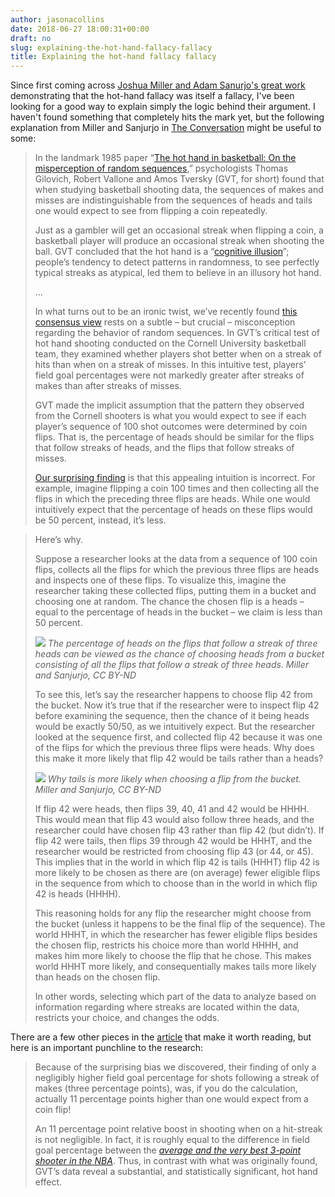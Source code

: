 ```yaml
---
author: jasonacollins
date: 2018-06-27 18:00:31+00:00
draft: no
slug: explaining-the-hot-hand-fallacy-fallacy
title: Explaining the hot-hand fallacy fallacy
---
```


Since first coming across [Joshua Miller and Adam Sanurjo's great work](https://doi.org/10.2139/ssrn.2627354) demonstrating that the hot-hand fallacy was itself a fallacy, I've been looking for a good way to explain simply the logic behind their argument. I haven't found something that completely hits the mark yet, but the following explanation from Miller and Sanjurjo in [The Conversation](http://theconversation.com/momentum-isnt-magic-vindicating-the-hot-hand-with-the-mathematics-of-streaks-74786) might be useful to some:

>In the landmark 1985 paper “[The hot hand in basketball: On the misperception of random sequences](https://doi.org/10.1016/0010-0285(85)90010-6),” psychologists Thomas Gilovich, Robert Vallone and Amos Tversky (GVT, for short) found that when studying basketball shooting data, the sequences of makes and misses are indistinguishable from the sequences of heads and tails one would expect to see from flipping a coin repeatedly.
>
>Just as a gambler will get an occasional streak when flipping a coin, a basketball player will produce an occasional streak when shooting the ball. GVT concluded that the hot hand is a “[cognitive illusion](https://doi.org/10.1037/0033-295X.103.3.582)”; people’s tendency to detect patterns in randomness, to see perfectly typical streaks as atypical, led them to believe in an illusory hot hand.
>
>...
>
>In what turns out to be an ironic twist, we’ve recently found [this consensus view](https://books.google.com/books?id=w_fYZZPcgpkC&pg=PT157&dq=%22Tom+Gilovich,+Robert+Vallone,+and+Amos+Tversky+(1985)+demonstrated+empirically+that+the+hot+hand+does+not+exist.%22&hl=en&sa=X&ved=0ahUKEwikwc_k1e_SAhVLllQKHQ35Bd8Q6AEIGjAA#v=onepage&q=%22Tom%20Gilovich%2C%20Robert%20Vallone%2C%20and%20Amos%20Tversky%20(1985)%20demonstrated%20empirically%20that%20the%20hot%20hand%20does%20not%20exist.%22&f=false) rests on a subtle – but crucial – misconception regarding the behavior of random sequences. In GVT’s critical test of hot hand shooting conducted on the Cornell University basketball team, they examined whether players shot better when on a streak of hits than when on a streak of misses. In this intuitive test, players’ field goal percentages were not markedly greater after streaks of makes than after streaks of misses.
>
>GVT made the implicit assumption that the pattern they observed from the Cornell shooters is what you would expect to see if each player’s sequence of 100 shot outcomes were determined by coin flips. That is, the percentage of heads should be similar for the flips that follow streaks of heads, and the flips that follow streaks of misses.
>
>[Our surprising finding](https://doi.org/10.2139/ssrn.2627354) is that this appealing intuition is incorrect. For example, imagine flipping a coin 100 times and then collecting all the flips in which the preceding three flips are heads. While one would intuitively expect that the percentage of heads on these flips would be 50 percent, instead, it’s less.

>Here’s why.
>
>Suppose a researcher looks at the data from a sequence of 100 coin flips, collects all the flips for which the previous three flips are heads and inspects one of these flips. To visualize this, imagine the researcher taking these collected flips, putting them in a bucket and choosing one at random. The chance the chosen flip is a heads – equal to the percentage of heads in the bucket – we claim is less than 50 percent.
>
>![](/img/Flips1.jpg)
>*The percentage of heads on the flips that follow a streak of three heads can be viewed as the chance of choosing heads from a bucket consisting of all the flips that follow a streak of three heads. Miller and Sanjurjo, CC BY-ND*
>
>To see this, let’s say the researcher happens to choose flip 42 from the bucket. Now it’s true that if the researcher were to inspect flip 42 before examining the sequence, then the chance of it being heads would be exactly 50/50, as we intuitively expect. But the researcher looked at the sequence first, and collected flip 42 because it was one of the flips for which the previous three flips were heads. Why does this make it more likely that flip 42 would be tails rather than a heads?
>
>![](/img/Flips2.jpg)
>*Why tails is more likely when choosing a flip from the bucket. Miller and Sanjurjo, CC BY-ND*
>
>If flip 42 were heads, then flips 39, 40, 41 and 42 would be HHHH. This would mean that flip 43 would also follow three heads, and the researcher could have chosen flip 43 rather than flip 42 (but didn’t). If flip 42 were tails, then flips 39 through 42 would be HHHT, and the researcher would be restricted from choosing flip 43 (or 44, or 45). This implies that in the world in which flip 42 is tails (HHHT) flip 42 is more likely to be chosen as there are (on average) fewer eligible flips in the sequence from which to choose than in the world in which flip 42 is heads (HHHH).
>
>This reasoning holds for any flip the researcher might choose from the bucket (unless it happens to be the final flip of the sequence). The world HHHT, in which the researcher has fewer eligible flips besides the chosen flip, restricts his choice more than world HHHH, and makes him more likely to choose the flip that he chose. This makes world HHHT more likely, and consequentially makes tails more likely than heads on the chosen flip.
>
>In other words, selecting which part of the data to analyze based on information regarding where streaks are located within the data, restricts your choice, and changes the odds.

There are a few other pieces in the [article](http://theconversation.com/momentum-isnt-magic-vindicating-the-hot-hand-with-the-mathematics-of-streaks-74786) that make it worth reading, but here is an important punchline to the research:

>Because of the surprising bias we discovered, their finding of only a negligibly higher field goal percentage for shots following a streak of makes (three percentage points), was, if you do the calculation, actually 11 percentage points higher than one would expect from a coin flip!
>
>An 11 percentage point relative boost in shooting when on a hit-streak is not negligible. In fact, it is roughly equal to the difference in field goal percentage between the [_average and the very best 3-point shooter in the NBA_](http://www.espn.com/nba/statistics/player/_/stat/3-points). Thus, in contrast with what was originally found, GVT’s data reveal a substantial, and statistically significant, hot hand effect.
